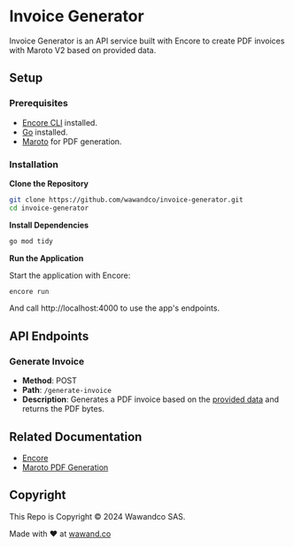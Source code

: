 # Invoice Generator

Invoice Generator is an API service built with Encore to create PDF invoices with Maroto V2 based on provided data.

## Setup

### Prerequisites

- [Encore CLI](https://encore.dev/docs/getting-started/installation) installed.
- [Go](https://golang.org/doc/install) installed.
- [Maroto](https://github.com/johnfercher/maroto) for PDF generation.

### Installation

**Clone the Repository**

```sh
git clone https://github.com/wawandco/invoice-generator.git
cd invoice-generator
```

**Install Dependencies**

```sh
go mod tidy
```

**Run the Application**

Start the application with Encore:

```sh
encore run
```

And call http://localhost:4000 to use the app's endpoints.

## API Endpoints

### Generate Invoice

- **Method**: POST
- **Path**: `/generate-invoice`
- **Description**: Generates a PDF invoice based on the [provided data](https://github.com/wawandco/invoice-generator/blob/main/model/request.go) and returns the PDF bytes.


## Related Documentation

- [Encore](https://encore.dev/docs/go)
- [Maroto PDF Generation](https://maroto.io/)

## Copyright
This Repo is Copyright © 2024 Wawandco SAS.

Made with ❤️ at [wawand.co](https://wawand.co)